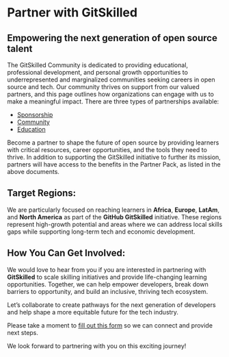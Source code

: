 # Partner with GitSkilled

## Empowering the next generation of open source talent


The GitSkilled Community is dedicated to providing educational, professional development, and personal growth opportunities to underrepresented and marginalized communities seeking careers in open source and tech. Our community thrives on support from our valued partners, and this page outlines how organizations can engage with us to make a meaningful impact. There are three types of partnerships available:

   - [Sponsorship](https://github.com/GitSkilled/About-GitSkilled/blob/main/partners-sponsorship.md)
   - [Community](https://github.com/GitSkilled/About-GitSkilled/blob/main/partners-community.md)
   - [Education](https://github.com/GitSkilled/About-GitSkilled/blob/main/partners-education.md)

Become a partner to shape the future of open source by providing learners with critical resources, career opportunities, and the tools they need to thrive. In addition to supporting the GitSkilled initiative to further its mission, partners will have access to the benefits in the Partner Pack, as listed in the above documents.



## Target Regions:

We are particularly focused on reaching learners in **Africa**, **Europe**, **LatAm**, and **North America** as part of the **GitHub GitSkilled** initiative. These regions represent high-growth potential and areas where we can address local skills gaps while supporting long-term tech and economic development.

## How You Can Get Involved:

We would love to hear from you if you are interested in partnering with **GitSkilled** to scale skilling initiatives and provide life-changing learning opportunities. Together, we can help empower developers, break down barriers to opportunity, and build an inclusive, thriving tech ecosystem.

Let’s collaborate to create pathways for the next generation of developers and help shape a more equitable future for the tech industry.


Please take a moment to [fill out this form](https://docs.google.com/forms/d/e/1FAIpQLSfEM7HPiLaJmbigHTAkvHbDmmFxNstCWVeQ866c0rj2WfUxQQ/viewform) so we can connect and provide next steps.

We look forward to partnering with you on this exciting journey!



